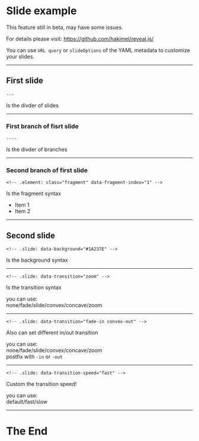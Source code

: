 Slide example
===
This feature still in beta, may have some issues.

For details please visit:
https://github.com/hakimel/reveal.js/

You can use `URL query` or `slideOptions` of the YAML metadata to customize your slides.

---

## First slide

`---`

Is the divder of slides

----

### First branch of fisrt slide

`----`

Is the divder of branches

----

### Second branch of first slide

`<!-- .element: class="fragment" data-fragment-index="1" -->`

Is the fragment syntax

- Item 1<!-- .element: class="fragment" data-fragment-index="1" -->
- Item 2<!-- .element: class="fragment" data-fragment-index="2" -->

---

## Second slide

<!-- .slide: data-background="#1A237E" -->

`<!-- .slide: data-background="#1A237E" -->`

Is the background syntax

---

<!-- .slide: data-transition="zoom" -->

`<!-- .slide: data-transition="zoom" -->`

Is the transition syntax

you can use:  
none/fade/slide/convex/concave/zoom

---

<!-- .slide: data-transition="fade-in convex-out" -->

`<!-- .slide: data-transition="fade-in convex-out" -->`

Also can set different in/out transition

you can use:  
none/fade/slide/convex/concave/zoom  
postfix with `-in` or `-out`

---

<!-- .slide: data-transition-speed="fast" -->

`<!-- .slide: data-transition-speed="fast" -->`

Custom the transition speed!

you can use:  
default/fast/slow

---

# The End